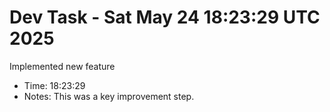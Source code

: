 # Dev Task - Sat May 24 18:23:29 UTC 2025
Implemented new feature
- Time: 18:23:29
- Notes: This was a key improvement step.
